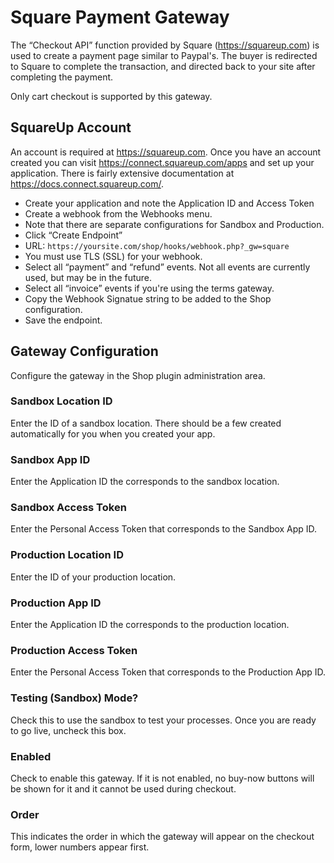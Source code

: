 # Square Payment Gateway

The “Checkout API” function provided by Square (https://squareup.com) is used to create a payment page similar to Paypal's. The buyer is redirected to Square to complete the transaction, and directed back to your site after completing the payment.

Only cart checkout is supported by this gateway.

## SquareUp Account
An account is required at https://squareup.com. Once you have an account created you can visit https://connect.squareup.com/apps and set up your application. There is fairly extensive documentation at https://docs.connect.squareup.com/.

  - Create your application and note the Application ID and Access Token
  - Create a webhook from the Webhooks menu.
  - Note that there are separate configurations for Sandbox and Production.
  - Click “Create Endpoint”
  - URL: `https://yoursite.com/shop/hooks/webhook.php?_gw=square`
  - You must use TLS (SSL) for your webhook.
  - Select all “payment” and “refund” events. Not all events are currently used, but may be in the future.
  - Select all “invoice” events if you're using the terms gateway.
  - Copy the Webhook Signatue string to be added to the Shop configuration.
  - Save the endpoint.

## Gateway Configuration
Configure the gateway in the Shop plugin administration area.

### Sandbox Location ID
Enter the ID of a sandbox location. There should be a few created automatically for you when you created your app.

### Sandbox App ID
Enter the Application ID the corresponds to the sandbox location.

### Sandbox Access Token
Enter the Personal Access Token that corresponds to the Sandbox App ID.

### Production Location ID
Enter the ID of your production location.

### Production App ID
Enter the Application ID the corresponds to the production location.

### Production Access Token
Enter the Personal Access Token that corresponds to the Production App ID.

### Testing (Sandbox) Mode?
Check this to use the sandbox to test your processes. Once you are ready to go live, uncheck this box.

### Enabled
Check to enable this gateway. If it is not enabled, no buy-now buttons will be shown for it and it cannot be used during checkout.

### Order
This indicates the order in which the gateway will appear on the checkout form, lower numbers appear first.
